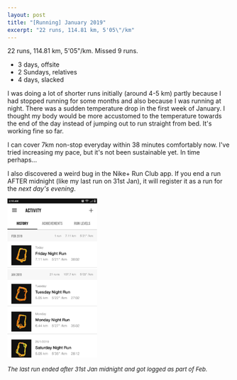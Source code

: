 ```yaml
---
layout: post
title: "[Running] January 2019"
excerpt: "22 runs, 114.81 km, 5'05\"/km"
---
```


22 runs, 114.81 km, 5'05"/km. Missed 9 runs.
- 3 days, offsite
- 2 Sundays, relatives
- 4 days, slacked

I was doing a lot of shorter runs initially (around 4-5 km) partly because I had stopped running for some months and also because I was running at night. There was a sudden temperature drop in the first week of January. I thought my body would be more accustomed to the temperature towards the end of the day instead of jumping out to run straight from bed. It's working fine so far.

I can cover 7km non-stop everyday within 38 minutes comfortably now. I've tried increasing my pace, but it's not been sustainable yet. In time perhaps...

I also discovered a weird bug in the Nike+ Run Club app. If you end a run AFTER midnight (like my last run on 31st Jan), it will register it as a run for the *next day's evening*.

<img src="/assets/images/run-jan.png" width="40%">
<p><em><font size="-1">The last run ended after 31st Jan midnight and got logged as part of Feb.</font></em></p>